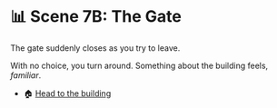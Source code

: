 
# 📊 Scene 7B: The Gate

The gate suddenly closes as you try to leave.

With no choice, you turn around. Something about the building feels, *familiar*.

- 🏠 [Head to the building](./scene7a.md)
